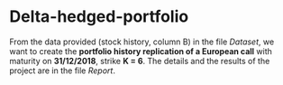 # Delta-hedged-portfolio

From the data provided (stock history, column B) in the file *Dataset*, we want to create the **portfolio history replication of a European call** with maturity on **31/12/2018**, strike **K = 6**. The details and the results of the project are in the file *Report*.
